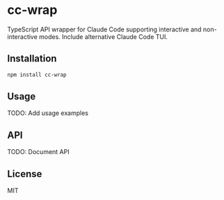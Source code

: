 # cc-wrap

TypeScript API wrapper for Claude Code supporting interactive and non-interactive modes. Include alternative Claude Code TUI.

## Installation

```bash
npm install cc-wrap
```

## Usage

TODO: Add usage examples

## API

TODO: Document API

## License

MIT
